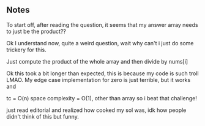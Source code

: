 ## Notes 

To start off, after reading the question, it seems that my answer array needs to just be the product??

Ok I understand now, quite a weird question, wait why can't i just do some trickery for this.

Just compute the product of the whole array and then divide by nums[i]

Ok this took a bit longer than expected, this is because my code is such troll LMAO.
My edge case implementation for zero is just terrible, but it works and 

tc = O(n)
space complexity = O(1), other than array so i beat that challenge!

just read editorial and realized how cooked my sol was, idk how people didn't think of this but funny.